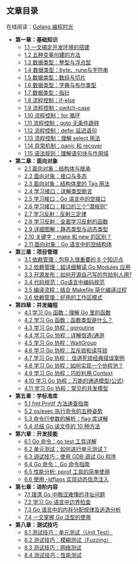 ## 文章目录

在线阅读：[Golang 编程时光](https://golang.iswbm.com/)
- **第一章：基础知识**
   * [1.1 一文搞定开发环境的搭建](source/c01/c01_01.md)
   * [1.2 五种变量创建的方法](source/c01/c01_02.md)
   * [1.3 数据类型：整型与浮点型](source/c01/c01_03.md)
   * [1.4 数据类型：byte、rune与字符串](source/c01/c01_04.md)
   * [1.5 数据类型：数组与切片](source/c01/c01_05.md)
   * [1.6 数据类型：字典与布尔类型](source/c01/c01_06.md)
   * [1.7 数据类型：指针](source/c01/c01_07.md)
   * [1.8 流程控制：if-else](source/c01/c01_08.md)
   * [1.9 流程控制：switch-case](source/c01/c01_09.md)
   * [1.10 流程控制：for 循环](source/c01/c01_10.md)
   * [1.11 流程控制：goto 无条件跳转](source/c01/c01_11.md)
   * [1.12 流程控制：defer 延迟语句](source/c01/c01_12.md)
   * [1.13 流程控制：理解 select 用法](source/c01/c01_13.md)
   * [1.14 异常机制：panic 和 recover](source/c01/c01_14.md)
   * [1.15 语法规则：理解语句块与作用域](source/c01/c01_15.md)
- **第二章：面向对象**
   * [2.1 面向对象：结构体与继承](source/c02/c02_01.md)
   * [2.2 面向对象：接口与多态](source/c02/c02_02.md)
   * [2.3 面向对象：结构体里的 Tag 用法](source/c02/c02_03.md)
   * [2.4 学习接口：详解类型断言](source/c02/c02_04.md)
   * [2.5 学习接口：Go 语言中的空接口](source/c02/c02_05.md)
   * [2.6 学习接口：接口的三个"潜规则"](source/c02/c02_06.md)
   * [2.7 学习反射：反射三定律](source/c02/c02_07.md)
   * [2.8 学习反射：全面学习反射的函数](source/c02/c02_08.md)
   * [2.9 详细图解：静态类型与动态类型](source/c02/c02_09.md)
   * [2.10 关键字：make 和 new 的区别？](source/c02/c02_10.md)
   * [2.11 面向对象：Go 语言中的空结构体](source/c02/c02_11.md)
- **第三章：项目管理**
   * [3.1 依赖管理：包导入很重要的 8 个知识点](source/c03/c03_01.md)
   * [3.2 依赖管理：超详细解读 Go Modules 应用](source/c03/c03_02.md)
   * [3.3 开源发布：如何开源自己写的包给别人用?](source/c03/c03_03.md)
   * [3.4 代码规范：Go语言中编码规范](source/c03/c03_04.md)
   * [3.5 编译流程：结合 Makefile 简化编译过程](source/c03/c03_05.md)
   * [3.6 依赖管理：好用的工作区模式](source/c03/c03_06.md)
- **第四章：并发编程**
   * [4.1 学习 Go 函数：理解 Go 里的函数](source/c04/c04_01.md)
   * [4.2 学习 Go 函数：函数类型是什么？](source/c04/c04_02.md)
   * [4.3 学习 Go 协程：goroutine](source/c04/c04_03.md)
   * [4.4 学习 Go 协程：详解信道/通道](source/c04/c04_04.md)
   * [4.5 学习 Go 协程：WaitGroup](source/c04/c04_05.md)
   * [4.6 学习 Go 协程：互斥锁和读写锁](source/c04/c04_06.md)
   * [4.7 学习 Go 协程： 信道死锁经典错误案例](source/c04/c04_07.md)
   * [4.8 学习 Go 协程：如何实现一个协程池？](source/c04/c04_08.md)
   * [4.9 学习 Go 协程：巧妙利用 Context](source/c04/c04_09.md)
   * [4.10 学习 Go 协程：万能的通道模型(公式)](source/c04/c04_10.md)
   * [4.11 学习 Go 协程：常见的并发模型](source/c04/c04_11.md)
- **第五章：学标准库**
   * [5.1 fmt.Printf 方法速查指南](source/c05/c05_01.md)
   * [5.2 os/exec 执行命令的五种姿势](source/c05/c05_02.md)
   * [5.3 命令行参数的解析：flag 库详解](source/c05/c05_03.md)
   * [5.4  总结 Go 读文件的 10 种方法](source/c05/c05_04.md)
- **第六章：开发技能**
   * [6.1 Go 命令：go test 工具详解](source/c06/c06_01.md)
   * [6.2 单元测试：如何进行单元测试？](source/c06/c06_02.md)
   * [6.3 调试技巧：使用 GDB 调试 Go 程序](source/c06/c06_03.md)
   * [6.4 Go 命令： Go 命令指南](source/c06/c06_04.md)
   * [6.5 性能分析: pprof 工具的简单使用](source/c06/c06_05.md)
   * [6.6 使用 -ldflags 实现动态信息注入](source/c06/c06_06.md)
- **第七章：进阶内容**
   * [7.1 理清 Go 中晦涩难懂的寻址问题](source/c07/c07_01.md)
   * [7.2  学习 Go 语言中边界检查](source/c07/c07_02.md)
   * [7.3 Go 语言中的内存分配规律及逃逸分析](source/c07/c07_03.md)
   * [7.4 一文掌握 Go 泛型的使用](source/c07/c07_04.md)
- **第八章：测试技巧**
   * [8.1 测试技巧：单元测试（Unit Test）](source/c08/c08_01.md)
   * [8.2 测试技巧：模糊测试（Fuzzing）](source/c08/c08_02.md)
   * [8.3 测试技巧：网络测试](source/c08/c08_03.md)
   * [8.4 测试技巧：性能测试](source/c08/c08_04.md)

